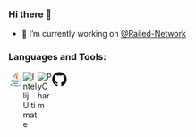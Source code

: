 ### Hi there 👋
- 🔭 I’m currently working on <a href="https://github.com/Railed-Network">@Railed-Network</a>

### Languages and Tools:
<p><a href="https://www.jetbrains.com/idea/" rel="nofollow"><img align="left" alt="Java" width="26px" src="https://raw.githubusercontent.com/github/explore/80688e429a7d4ef2fca1e82350fe8e3517d3494d/topics/java/java.png" style="max-width:100%;"></a>
  
<a href="https://www.jetbrains.com/idea/" rel="nofollow"><img align="left" alt="Intellij Ultimate " width="26px" src="https://camo.githubusercontent.com/b8734278bf7387d76f0c28891621b3f10cddf3d4/68747470733a2f2f7265736f75726365732e6a6574627261696e732e636f6d2f73746f726167652f70726f64756374732f696e74656c6c696a2d696465612f696d672f6d6574612f696e74656c6c696a2d696465615f6c6f676f5f333030783330302e706e67" data-canonical-src="https://resources.jetbrains.com/storage/products/intellij-idea/img/meta/intellij-idea_logo_300x300.png" style="max-width:100%;"></a>

  <a href="https://www.jetbrains.com/pycharm/" rel="nofollow"><img align="left" alt="PyCharm " width="26px" src="https://i.imgur.com/wfD29ve.png" data-canonical-src="https://resources.jetbrains.com/storage/products/pycharm/img/meta/pycharm_logo_300x300.png" style="max-width:100%;"></a>

<a href="https://www.github.com/FreddieJLH"><img align="left" alt="GitHub" width="26px" src="https://raw.githubusercontent.com/github/explore/78df643247d429f6cc873026c0622819ad797942/topics/github/github.png" style="max-width:100%;"></a></p>
<br>
